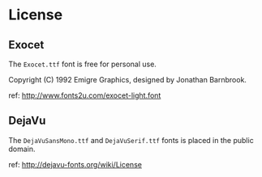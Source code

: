 # License

## Exocet

The `Exocet.ttf` font is free for personal use.

Copyright (C) 1992 Emigre Graphics, designed by Jonathan Barnbrook.

ref: http://www.fonts2u.com/exocet-light.font

## DejaVu

The `DejaVuSansMono.ttf` and `DejaVuSerif.ttf` fonts is placed in the public domain.

ref: http://dejavu-fonts.org/wiki/License
